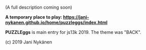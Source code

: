 (A full description coming soon)

**A temporary place to play: https://jani-nykanen.github.io/home/puzzleggs/index.html**

**PUZZLEggs** is main entry for js13k 2019. The theme was "BACK".

(c) 2019 Jani Nykänen
